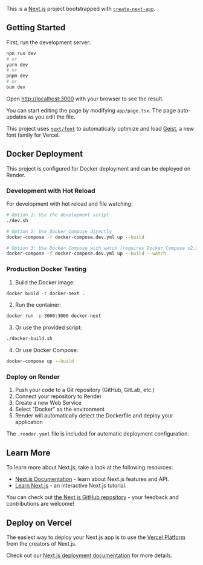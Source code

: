 This is a [Next.js](https://nextjs.org) project bootstrapped with [`create-next-app`](https://nextjs.org/docs/app/api-reference/cli/create-next-app).

## Getting Started

First, run the development server:

```bash
npm run dev
# or
yarn dev
# or
pnpm dev
# or
bun dev
```

Open [http://localhost:3000](http://localhost:3000) with your browser to see the result.

You can start editing the page by modifying `app/page.tsx`. The page auto-updates as you edit the file.

This project uses [`next/font`](https://nextjs.org/docs/app/building-your-application/optimizing/fonts) to automatically optimize and load [Geist](https://vercel.com/font), a new font family for Vercel.

## Docker Deployment

This project is configured for Docker deployment and can be deployed on Render.

### Development with Hot Reload

For development with hot reload and file watching:

```bash
# Option 1: Use the development script
./dev.sh

# Option 2: Use Docker Compose directly
docker-compose -f docker-compose.dev.yml up --build

# Option 3: Use Docker Compose with watch (requires Docker Compose v2.22+)
docker-compose -f docker-compose.dev.yml up --build --watch
```

### Production Docker Testing

1. Build the Docker image:

```bash
docker build -t docker-next .
```

2. Run the container:

```bash
docker run -p 3000:3000 docker-next
```

3. Or use the provided script:

```bash
./docker-build.sh
```

4. Or use Docker Compose:

```bash
docker-compose up --build
```

### Deploy on Render

1. Push your code to a Git repository (GitHub, GitLab, etc.)
2. Connect your repository to Render
3. Create a new Web Service
4. Select "Docker" as the environment
5. Render will automatically detect the Dockerfile and deploy your application

The `.render.yaml` file is included for automatic deployment configuration.

## Learn More

To learn more about Next.js, take a look at the following resources:

- [Next.js Documentation](https://nextjs.org/docs) - learn about Next.js features and API.
- [Learn Next.js](https://nextjs.org/learn) - an interactive Next.js tutorial.

You can check out [the Next.js GitHub repository](https://github.com/vercel/next.js) - your feedback and contributions are welcome!

## Deploy on Vercel

The easiest way to deploy your Next.js app is to use the [Vercel Platform](https://vercel.com/new?utm_medium=default-template&filter=next.js&utm_source=create-next-app&utm_campaign=create-next-app-readme) from the creators of Next.js.

Check out our [Next.js deployment documentation](https://nextjs.org/docs/app/building-your-application/deploying) for more details.

